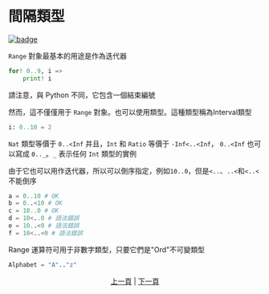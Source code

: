 # 間隔類型

[![badge](https://img.shields.io/endpoint.svg?url=https%3A%2F%2Fgezf7g7pd5.execute-api.ap-northeast-1.amazonaws.com%2Fdefault%2Fsource_up_to_date%3Fowner%3Derg-lang%26repos%3Derg%26ref%3Dmain%26path%3Ddoc/EN/syntax/type/10_interval.md%26commit_hash%3Db713e6f5cf9570255ccf44d14166cb2a9984f55a)](https://gezf7g7pd5.execute-api.ap-northeast-1.amazonaws.com/default/source_up_to_date?owner=erg-lang&repos=erg&ref=main&path=doc/EN/syntax/type/10_interval.md&commit_hash=b713e6f5cf9570255ccf44d14166cb2a9984f55a)

`Range` 對象最基本的用途是作為迭代器

```python
for! 0..9, i =>
    print! i
```

請注意，與 Python 不同，它包含一個結束編號

然而，這不僅僅用于 `Range` 對象。也可以使用類型。這種類型稱為Interval類型

```python
i: 0..10 = 2
```

`Nat` 類型等價于 `0..<Inf` 并且，`Int` 和 `Ratio` 等價于 `-Inf<..<Inf`，
`0..<Inf` 也可以寫成 `0.._`。`_` 表示任何 `Int` 類型的實例

由于它也可以用作迭代器，所以可以倒序指定，例如`10..0`，但是`<..`、`..<`和`<..<`不能倒序

```python
a = 0..10 # OK
b = 0..<10 # OK
c = 10..0 # OK
d = 10<..0 # 語法錯誤
e = 10..<0 # 語法錯誤
f = 10<..<0 # 語法錯誤
```

Range 運算符可用于非數字類型，只要它們是"Ord"不可變類型

```python
Alphabet = "A".."z"
```

<p align='center'>
    <a href='./09_attributive.md'>上一頁</a> | <a href='./11_enum.md'>下一頁</a>
</p>